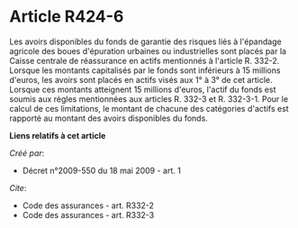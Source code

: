 # Article R424-6

Les avoirs disponibles du fonds de garantie des risques liés à l'épandage agricole des boues d'épuration urbaines ou
industrielles sont placés par la Caisse centrale de réassurance en actifs mentionnés à l'article R. 332-2. Lorsque les
montants capitalisés par le fonds sont inférieurs à 15 millions d'euros, les avoirs sont placés en actifs visés aux 1° à 3°
de cet article. Lorsque ces montants atteignent 15 millions d'euros, l'actif du fonds est soumis aux règles mentionnées aux
articles R. 332-3 et R. 332-3-1. Pour le calcul de ces limitations, le montant de chacune des catégories d'actifs est
rapporté au montant des avoirs disponibles du fonds.

**Liens relatifs à cet article**

_Créé par_:

  - Décret n°2009-550 du 18 mai 2009 - art. 1

_Cite_:

  - Code des assurances - art. R332-2
  - Code des assurances - art. R332-3
